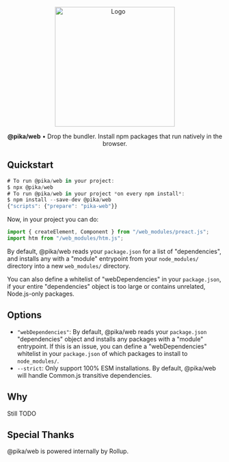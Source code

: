 <p align="center">
  <img alt="Logo" src="https://next.pikapkg.com/static/img/pika-web-logo.png" width="280">
</p>

<p align="center">
  <strong>@pika/web</strong> • Drop the bundler. Install npm packages that run natively in the browser.
</p>


## Quickstart

```js
# To run @pika/web in your project:
$ npx @pika/web
# To run @pika/web in your project *on every npm install*:
$ npm install --save-dev @pika/web
{"scripts": {"prepare": "pika-web"}}
```

Now, in your project you can do:

```js
import { createElement, Component } from "/web_modules/preact.js";
import htm from "/web_modules/htm.js";
```

By default, @pika/web reads your `package.json` for a list of "dependencies", and installs any with a "module" entrypoint from your `node_modules/` directory into a new `web_modules/` directory.

You can also define a whitelist of "webDependencies" in your `package.json`, if your entire "dependencies" object is too large or contains unrelated, Node.js-only packages.

## Options


* `"webDependencies"`: By default, @pika/web reads your `package.json` "dependencies" object and installs any packages with a "module" entrypoint. If this is an issue, you can define a "webDependencies" whitelist in your `package.json` of which packages to install to `node_modules/`.
* `--strict`: Only support 100% ESM installations. By default, @pika/web will handle Common.js transitive dependencies.

## Why

Still TODO

## Special Thanks

@pika/web is powered internally by Rollup.
